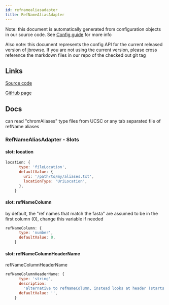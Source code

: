 ```yaml
---
id: refnamealiasadapter
title: RefNameAliasAdapter
---
```


Note: this document is automatically generated from configuration objects in our
source code. See [Config guide](/docs/config_guide) for more info

Also note: this document represents the config API for the current released
version of jbrowse. If you are not using the current version, please cross
reference the markdown files in our repo of the checked out git tag

## Links

[Source code](https://github.com/GMOD/jbrowse-components/blob/main/plugins/config/src/RefNameAliasAdapter/configSchema.ts)

[GitHub page](https://github.com/GMOD/jbrowse-components/tree/main/website/docs/config/RefNameAliasAdapter.md)

## Docs

can read "chromAliases" type files from UCSC or any tab separated file of
refName aliases

### RefNameAliasAdapter - Slots

#### slot: location

```js
location: {
      type: 'fileLocation',
      defaultValue: {
        uri: '/path/to/my/aliases.txt',
        locationType: 'UriLocation',
      },
    }
```

#### slot: refNameColumn

by default, the "ref names that match the fasta" are assumed to be in the first
column (0), change this variable if needed

```js
refNameColumn: {
      type: 'number',
      defaultValue: 0,
    }
```

#### slot: refNameColumnHeaderName

refNameColumnHeaderName

```js
refNameColumnHeaderName: {
      type: 'string',
      description:
        'alternative to refNameColumn, instead looks at header (starts with # and finds column name)',
      defaultValue: '',
    }
```
